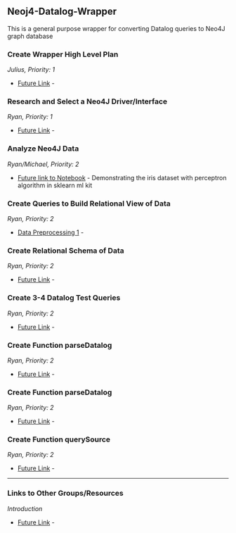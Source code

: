 
## Neoj4-Datalog-Wrapper

This is a general purpose wrapper for converting Datalog queries to Neo4J graph database

### Create Wrapper High Level Plan

_Julius, Priority: 1_
- [Future Link](README.md) - 

### Research and Select a Neo4J Driver/Interface

_Ryan, Priority: 1_
- [Future Link](README.md) - 

### Analyze Neo4J Data

_Ryan/Michael, Priority: 2_ 
- [Future link to Notebook](README.md) - Demonstrating the iris dataset with perceptron algorithm in sklearn ml kit

### Create Queries to Build Relational View of Data 

_Ryan, Priority: 2_
- [Data Preprocessing 1](README.md) - 

### Create Relational Schema of Data

_Ryan, Priority: 2_
- [Future Link](README.md) -  

### Create 3-4 Datalog Test Queries
_Ryan, Priority: 2_
- [Future Link](README.md) - 

### Create Function parseDatalog
_Ryan, Priority: 2_
- [Future Link](README.md) - 

### Create Function parseDatalog
_Ryan, Priority: 2_
- [Future Link](README.md) - 

### Create Function querySource
_Ryan, Priority: 2_
- [Future Link](README.md) - 

---

### Links to Other Groups/Resources

_Introduction_
- [Future Link](README.md) -  
